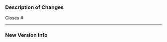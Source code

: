 ### Description of Changes
Closes #    <!-- Enter the issue number this PR addresses. If none, remove this line. -->


---
### New Version Info

